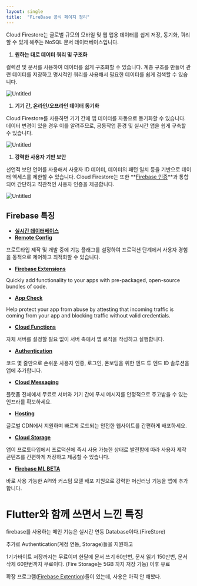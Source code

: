```yaml
---
layout: single
title:  "FireBase 공식 페이지 정리"
---
```


Cloud Firestore는 글로벌 규모의 모바일 및 웹 앱용 데이터를 쉽게 저장, 동기화, 쿼리할 수 있게 해주는 NoSQL 문서 데이터베이스입니다.
 

1. ****원하는 대로 데이터 쿼리 및 구조화****

컬렉션 및 문서를 사용하여 데이터를 쉽게 구조화할 수 있습니다. 계층 구조를 만들어 관련 데이터를 저장하고 명시적인 쿼리를 사용해서 필요한 데이터를 쉽게 검색할 수 있습니다.

![Untitled](FireBase%20%E1%84%80%E1%85%A9%E1%86%BC%E1%84%89%E1%85%B5%E1%86%A8%20%E1%84%91%E1%85%A6%E1%84%8B%E1%85%B5%E1%84%8C%E1%85%B5%20%E1%84%8C%E1%85%A5%E1%86%BC%E1%84%85%E1%85%B5%20b95e861cc7074e75b3840403b8d216e1/Untitled.png)

1. ****기기 간, 온라인/오프라인 데이터 동기화****

Cloud Firestore를 사용하면 기기 간에 앱 데이터를 자동으로 동기화할 수 있습니다. 데이터 변경이 있을 경우 이를 알려주므로, 공동작업 환경 및 실시간 앱을 쉽게 구축할 수 있습니다.

![Untitled](FireBase%20%E1%84%80%E1%85%A9%E1%86%BC%E1%84%89%E1%85%B5%E1%86%A8%20%E1%84%91%E1%85%A6%E1%84%8B%E1%85%B5%E1%84%8C%E1%85%B5%20%E1%84%8C%E1%85%A5%E1%86%BC%E1%84%85%E1%85%B5%20b95e861cc7074e75b3840403b8d216e1/Untitled%201.png)

1. ****강력한 사용자 기반 보안****

선언적 보안 언어를 사용해서 사용자 ID 데이터, 데이터의 패턴 일치 등을 기반으로 데이터 액세스를 제한할 수 있습니다. Cloud Firestore는 또한 **[Firebase 인증](https://firebase.google.com/products/auth?hl=ko)**과 통합되어 간단하고 직관적인 사용자 인증을 제공합니다.

![Untitled](FireBase%20%E1%84%80%E1%85%A9%E1%86%BC%E1%84%89%E1%85%B5%E1%86%A8%20%E1%84%91%E1%85%A6%E1%84%8B%E1%85%B5%E1%84%8C%E1%85%B5%20%E1%84%8C%E1%85%A5%E1%86%BC%E1%84%85%E1%85%B5%20b95e861cc7074e75b3840403b8d216e1/Untitled%202.png)

## Firebase 특징

- ****[실시간 데이터베이스](https://firebase.google.com/products/realtime-database?hl=ko)****
- ****[Remote Config](https://firebase.google.com/products/remote-config?hl=ko)****

프로토타입 제작 및 개발 중에 기능 플래그를 설정하여 프로덕션 단계에서 사용자 경험을 동적으로 제어하고 최적화할 수 있습니다.

- ****[Firebase Extensions](https://firebase.google.com/products/extensions?hl=ko)****

Quickly add functionality to your apps with pre-packaged, open-source bundles of code.

- ****[App Check](https://firebase.google.com/products/app-check?hl=ko)****

Help protect your app from abuse by attesting that incoming traffic is coming from your app and blocking traffic without valid credentials.

- ****[Cloud Functions](https://firebase.google.com/products/functions?hl=ko)****

자체 서버를 설정할 필요 없이 서버 측에서 앱 로직을 작성하고 실행합니다.

- ****[Authentication](https://firebase.google.com/products/auth?hl=ko)****

코드 몇 줄만으로 손쉬운 사용자 인증, 로그인, 온보딩을 위한 엔드 투 엔드 ID 솔루션을 앱에 추가합니다.

- ****[Cloud Messaging](https://firebase.google.com/products/cloud-messaging?hl=ko)****

플랫폼 전체에서 무료로 서버와 기기 간에 푸시 메시지를 안정적으로 주고받을 수 있는 인프라를 확보하세요.

- ****[Hosting](https://firebase.google.com/products/hosting?hl=ko)****

글로벌 CDN에서 지원하며 빠르게 로드되는 안전한 웹사이트를 간편하게 배포하세요.

- ****[Cloud Storage](https://firebase.google.com/products/storage?hl=ko)****

앱이 프로토타입에서 프로덕션에 즉시 사용 가능한 상태로 발전함에 따라 사용자 제작 콘텐츠를 간편하게 저장하고 제공할 수 있습니다.

- ****[Firebase ML BETA](https://firebase.google.com/products/ml?hl=ko)****

바로 사용 가능한 API와 커스텀 모델 배포 지원으로 강력한 머신러닝 기능을 앱에 추가합니다.

# Flutter와 함께 쓰면서 느낀 특징

firebase를 사용하는 메인 기능은 실시간 연동 Database이다.(FireStore)

추가로 Authentication(계정 연동, Storage)들을 지원하고

1기가바이트 저장까지는 무료이며 한달에 문서 쓰기 60만번, 문서 읽기 150만번, 문서 삭제 60만번까지 무료이다. (Fire Storage는 5GB 까지 저장 가능) 이후 유료

확장 프로그램([Firebase Extention](https://firebase.google.com/products/extensions?hl=ko))들이 있는데, 사용은 아직 안 해봤다.

#